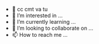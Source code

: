 - 👋 cc cmt va tu
- 👀 I’m interested in ...
- 🌱 I’m currently learning ...
- 💞️ I’m looking to collaborate on ...
- 📫 How to reach me ...

<!---
Tanjirotitine/Tanjirotitine is a ✨ special ✨ repository because its `README.md` (this file) appears on your GitHub profile.
You can click the Preview link to take a look at your changes.
--->
